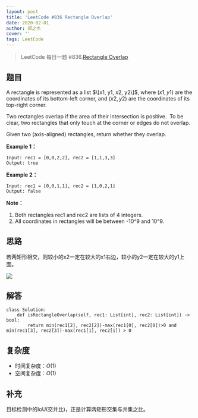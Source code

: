 ```yaml
---
layout: post
title: 'LeetCode #836 Rectangle Overlap'
date: 2020-02-01
author: 郑之杰
cover: ''
tags: LeetCode
---
```


> LeetCode 每日一题 #836.[Rectangle Overlap](https://leetcode-cn.com/problems/rectangle-overlap/)

## 题目
A rectangle is represented as a list $\[x1, y1, x2, y2\]$, where $(x1, y1)$ are the coordinates of its bottom-left corner, and $(x2, y2)$ are the coordinates of its top-right corner.

Two rectangles overlap if the area of their intersection is positive.  To be clear, two rectangles that only touch at the corner or edges do not overlap.

Given two (axis-aligned) rectangles, return whether they overlap.

**Example 1：**

```
Input: rec1 = [0,0,2,2], rec2 = [1,1,3,3]
Output: true
```
**Example 2：**

```
Input: rec1 = [0,0,1,1], rec2 = [1,0,2,1]
Output: false
```

**Note：**

1. Both rectangles rec1 and rec2 are lists of 4 integers.
2. All coordinates in rectangles will be between -10^9 and 10^9.

## 思路
若两矩形相交，则较小的x2一定在较大的x1右边，较小的y2一定在较大的y1上面。

![](https://pic.leetcode-cn.com/255e661fd9bedddd608546a12f10f0d83bab7092e7fc5cda0c76a58540d5b9b9.jpg)

## 解答

```
class Solution:
    def isRectangleOverlap(self, rec1: List[int], rec2: List[int]) -> bool:
        return min(rec1[2], rec2[2])-max(rec1[0], rec2[0])>0 and min(rec1[3], rec2[3])-max(rec1[1], rec2[1]) > 0
```

## 复杂度
- 时间复杂度：$O(1)$
- 空间复杂度：$O(1)$

## 补充
目标检测中的IoU(交并比)，正是计算两矩形交集与并集之比。
